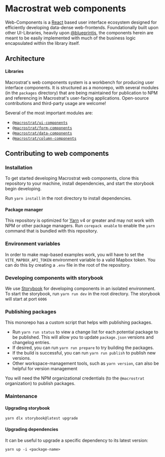 # Macrostrat web components

Web-Components is a [React](https://reactjs.org/) based user interface ecosystem
designed for efficiently developing data-dense web-frontends. Foundationally
built upon other UI-Libraries, heavily upon
[@blueprintjs](https://github.com/palantir/blueprint), the components herein are
meant to be easily implemented with much of the business logic encapsulated
within the library itself.

## Architecture

#### Libraries

Macrostrat's web components system is a workbench for producing user interface
components. It is structured as a monorepo, with several modules (in the
`packages` directory) that are being maintained for publication to NPM and
referencing in Macrostrat's user-facing applications. Open-source contributions
and third-party usage are welcome!

Several of the most important modules are:

- [`@macrostrat/ui-components`](https://www.npmjs.com/package/@macrostrat/ui-components)
- [`@macrostrat/form-components`](https://www.npmjs.com/package/@macrostrat/form-components)
- [`@macrostrat/data-components`](https://www.npmjs.com/package/@macrostrat/data-components)
- [`@macrostrat/column-components`](https://www.npmjs.com/package/@macrostrat/column-components)

## Contributing to web components

### Installation

To get started developing Macrostrat web components, clone this repository to
your machine, install dependencies, and start the storybook begin developing.

Run `yarn install` in the root directory to install dependencies.

#### Package manager

This repository is optimized for [Yarn](https://yarnpkg.com/) v4 or greater and
may not work with NPM or other package managers. Run `corepack enable` to enable
the `yarn` command that is bundled with this repository.

### Environment variables

In order to make map-based examples work, you will have to set the
`VITE_MAPBOX_API_TOKEN` environment variable to a valid Mapbox token. You can do
this by creating a `.env` file in the root of the repository.

### Developing components with storybook

We use [Storybook](https://storybook.js.org/) for developing components in an
isolated environment. To start the storybook, run `yarn run dev` in the root
directory. The storybook will start at port `6006`

### Publishing packages

This monorepo has a custom script that helps with publishing packages.

- Run `yarn run status` to view a change list for each potential package to be
  published. This will allow you to update `package.json` versions and changelog
  entries.
- If desired, you can run `yarn run prepare` to try building the packages.
- If the build is successful, you can run `yarn run publish` to publish new
  versions.
- Other workspace-management tools, such as `yarn version`, can also be helpful
  for version management

You will need the NPM organizational credentials (to the `@macrostrat`
organization) to publish packages.

### Maintenance

#### Upgrading storybook

```
yarn dlx storybook@latest upgrade
```

#### Upgrading dependencies

It can be useful to upgrade a specific dependency to its latest version:

```
yarn up -i <package-name>
```

